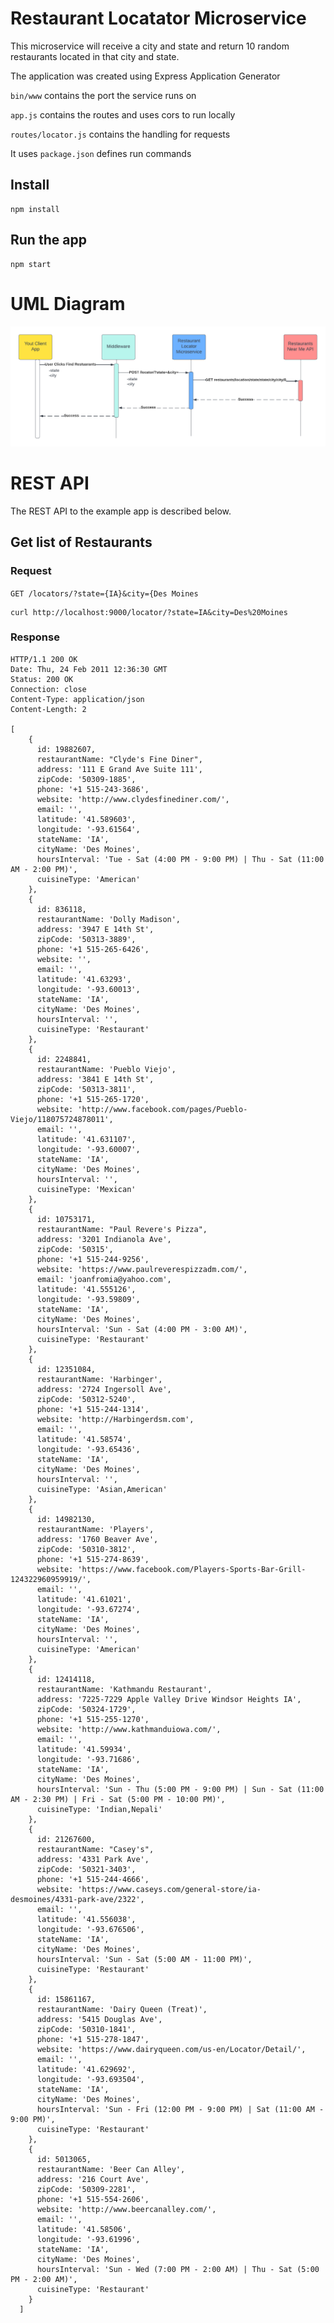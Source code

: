 # Restaurant Locatator Microservice

This microservice will receive a city and state and return 10 random restaurants located in that city and state.

The application was created using Express Application Generator

`bin/www` contains the port the service runs on

`app.js` contains the routes and uses cors to run locally

`routes/locator.js` contains the handling for requests

It uses `package.json` defines run commands

## Install

    npm install

## Run the app

    npm start

# UML Diagram
![UML](UML.png)

# REST API

The REST API to the example app is described below.

## Get list of Restaurants

### Request

`GET /locators/?state={IA}&city={Des Moines`

    curl http://localhost:9000/locator/?state=IA&city=Des%20Moines

### Response

    HTTP/1.1 200 OK
    Date: Thu, 24 Feb 2011 12:36:30 GMT
    Status: 200 OK
    Connection: close
    Content-Type: application/json
    Content-Length: 2

    [
        {
          id: 19882607,
          restaurantName: "Clyde's Fine Diner",
          address: '111 E Grand Ave Suite 111',
          zipCode: '50309-1885',
          phone: '+1 515-243-3686',
          website: 'http://www.clydesfinediner.com/',
          email: '',
          latitude: '41.589603',
          longitude: '-93.61564',
          stateName: 'IA',
          cityName: 'Des Moines',
          hoursInterval: 'Tue - Sat (4:00 PM - 9:00 PM) | Thu - Sat (11:00 AM - 2:00 PM)',
          cuisineType: 'American'
        },
        {
          id: 836118,
          restaurantName: 'Dolly Madison',
          address: '3947 E 14th St',
          zipCode: '50313-3889',
          phone: '+1 515-265-6426',
          website: '',
          email: '',
          latitude: '41.63293',
          longitude: '-93.60013',
          stateName: 'IA',
          cityName: 'Des Moines',
          hoursInterval: '',
          cuisineType: 'Restaurant'
        },
        {
          id: 2248841,
          restaurantName: 'Pueblo Viejo',
          address: '3841 E 14th St',
          zipCode: '50313-3811',
          phone: '+1 515-265-1720',
          website: 'http://www.facebook.com/pages/Pueblo-Viejo/118075724878011',
          email: '',
          latitude: '41.631107',
          longitude: '-93.60007',
          stateName: 'IA',
          cityName: 'Des Moines',
          hoursInterval: '',
          cuisineType: 'Mexican'
        },
        {
          id: 10753171,
          restaurantName: "Paul Revere's Pizza",
          address: '3201 Indianola Ave',
          zipCode: '50315',
          phone: '+1 515-244-9256',
          website: 'https://www.paulreverespizzadm.com/',
          email: 'joanfromia@yahoo.com',
          latitude: '41.555126',
          longitude: '-93.59809',
          stateName: 'IA',
          cityName: 'Des Moines',
          hoursInterval: 'Sun - Sat (4:00 PM - 3:00 AM)',
          cuisineType: 'Restaurant'
        },
        {
          id: 12351084,
          restaurantName: 'Harbinger',
          address: '2724 Ingersoll Ave',
          zipCode: '50312-5240',
          phone: '+1 515-244-1314',
          website: 'http://Harbingerdsm.com',
          email: '',
          latitude: '41.58574',
          longitude: '-93.65436',
          stateName: 'IA',
          cityName: 'Des Moines',
          hoursInterval: '',
          cuisineType: 'Asian,American'
        },
        {
          id: 14982130,
          restaurantName: 'Players',
          address: '1760 Beaver Ave',
          zipCode: '50310-3812',
          phone: '+1 515-274-8639',
          website: 'https://www.facebook.com/Players-Sports-Bar-Grill-124322960959919/',
          email: '',
          latitude: '41.61021',
          longitude: '-93.67274',
          stateName: 'IA',
          cityName: 'Des Moines',
          hoursInterval: '',
          cuisineType: 'American'
        },
        {
          id: 12414118,
          restaurantName: 'Kathmandu Restaurant',
          address: '7225-7229 Apple Valley Drive Windsor Heights IA',
          zipCode: '50324-1729',
          phone: '+1 515-255-1270',
          website: 'http://www.kathmanduiowa.com/',
          email: '',
          latitude: '41.59934',
          longitude: '-93.71686',
          stateName: 'IA',
          cityName: 'Des Moines',
          hoursInterval: 'Sun - Thu (5:00 PM - 9:00 PM) | Sun - Sat (11:00 AM - 2:30 PM) | Fri - Sat (5:00 PM - 10:00 PM)',
          cuisineType: 'Indian,Nepali'
        },
        {
          id: 21267600,
          restaurantName: "Casey's",
          address: '4331 Park Ave',
          zipCode: '50321-3403',
          phone: '+1 515-244-4666',
          website: 'https://www.caseys.com/general-store/ia-desmoines/4331-park-ave/2322',
          email: '',
          latitude: '41.556038',
          longitude: '-93.676506',
          stateName: 'IA',
          cityName: 'Des Moines',
          hoursInterval: 'Sun - Sat (5:00 AM - 11:00 PM)',
          cuisineType: 'Restaurant'
        },
        {
          id: 15861167,
          restaurantName: 'Dairy Queen (Treat)',
          address: '5415 Douglas Ave',
          zipCode: '50310-1841',
          phone: '+1 515-278-1847',
          website: 'https://www.dairyqueen.com/us-en/Locator/Detail/',
          email: '',
          latitude: '41.629692',
          longitude: '-93.693504',
          stateName: 'IA',
          cityName: 'Des Moines',
          hoursInterval: 'Sun - Fri (12:00 PM - 9:00 PM) | Sat (11:00 AM - 9:00 PM)',
          cuisineType: 'Restaurant'
        },
        {
          id: 5013065,
          restaurantName: 'Beer Can Alley',
          address: '216 Court Ave',
          zipCode: '50309-2281',
          phone: '+1 515-554-2606',
          website: 'http://www.beercanalley.com/',
          email: '',
          latitude: '41.58506',
          longitude: '-93.61996',
          stateName: 'IA',
          cityName: 'Des Moines',
          hoursInterval: 'Sun - Wed (7:00 PM - 2:00 AM) | Thu - Sat (5:00 PM - 2:00 AM)',
          cuisineType: 'Restaurant'
        }
      ]

